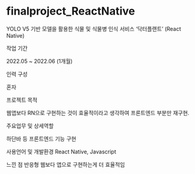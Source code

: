 # finalproject_ReactNative

YOLO V5 기반 모델을 활용한 식물 및 식물병 인식 서비스 ‘닥터플랜트’ (React Native)

작업 기간 

2022.05 ~ 2022.06 (1개월)

인력 구성

혼자

프로젝트 목적

웹앱보다 RN으로 구현하는 것이 효율적이라고 생각하여 프론트엔드 부분만 재구현.

주요업무 및 상세역할

하단바 등 프론트엔드 기능 구현


사용언어 및 개발환경
React Native, Javascript

느낀 점
반응형 웹보다 앱으로 구현하는게 더 효율적임
